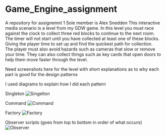 # Game_Engine_assignment
 A repository for assignemnt 1
 Sole member is Alex Snedden
This interactive media scenario is a level from my GDW game. In this level you must race against the clock to collect three red blocks to continue to the next room. The timer will not start until you have collected at least one of these blocks. Giving the player time to set up and find the quickest path for collection. The player must also avoid hazards such as cameras that slow or remove your time. They can also collect things such as key cards that open doors to help them move faster through the level.

Need screenshots here for the level with short explanations as to why each part is good for the design patterns

I used diagrams to explain how I did each pattern

Singleton 
![Singelton](https://github.com/user-attachments/assets/0d8d7792-ea90-4810-842c-cf64fd12767f)




Command 
![Command](https://github.com/user-attachments/assets/52109681-9cd0-41d2-9305-d8d5cd50d5f0)





Factory
![Factory](https://github.com/user-attachments/assets/298cec34-0690-4817-ba64-71d4ed8dd090)


Observer scripts (goes from top to bottom in order of what occurs)
![Observer](https://github.com/user-attachments/assets/9b6c1523-274a-4ef5-b66a-b00a62fe9fea)



